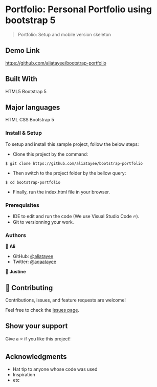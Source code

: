 
# Portfolio: Personal Portfolio using bootstrap 5 
> Portfolio: Setup and mobile version skeleton 
## Demo Link
https://github.com/aliatayee/bootstrap-portfolio
## Built With
HTML5
Bootstrap 5
## Major languages
HTML
CSS
Bootstrap 5

### Install & Setup

To setup and install this sample project, follow the below steps:
- Clone this project by the command: 

```
$ git clone https://github.com/aliatayee/bootstrap-portfolio
```

- Then switch to the project folder by the bellow query:

```
$ cd bootstrap-portfolio
```

- Finally, run the index.html file in your browser.



### Prerequisites

- IDE to edit and run the code (We use Visual Studio Code 🔥).
- Git to versionning your work.

### Authors
👤 **Ali**

- GitHub: [@aliatayee](https://github.com/aliatayee)
- Twitter: [@aqaatayee](https://twitter.com/aqaatayee)

👤 **Justine**



## 🤝 Contributing
Contributions, issues, and feature requests are welcome!

Feel free to check the [issues page](../../issues/).

## Show your support
Give a ⭐️ if you like this project!

## Acknowledgments
- Hat tip to anyone whose code was used
- Inspiration
- etc
